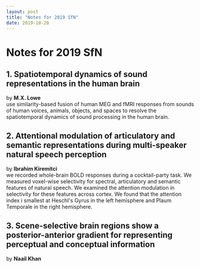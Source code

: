 ```yaml
---
layout: post
title: "Notes for 2019 SfN"
date: 2019-10-28
---
```


# Notes for 2019 SfN
## 1. Spatiotemporal dynamics of sound representations in the human brain
by **M.X. Lowe**<br/>
use similarity-based fusion of human MEG and fMRI responses from sounds of human voices, animals, objects, and spaces to resolve the spatiotemporal dynamics of sound processing in the human brain.

## 2. Attentional modulation of articulatory and semantic representations during multi-speaker natural speech perception
by **Ibrahim Kiremitci**<br/>
we recorded whole-brain BOLD responses during a cocktail-party task. We measured voxel-wise selectivity for spectral, articulatory and semantic features of natural speech. We examined the attention modulation in selectivity for these features across cortex. We found that the attention index i smallest at Heschl's Gyrus in the left hemisphere and Plaum Temporale in the right hemisphere.

## 3. Scene-selective brain regions show a posterior-anterior gradient for representing perceptual and conceptual information
by **Naail Khan**<br/>
